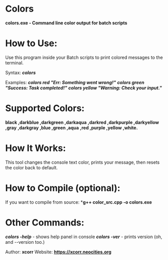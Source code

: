 # Colors
**colors.exe - Command line color output for batch scripts**

# How to Use:
Use this program inside your Batch scripts to print colored messages to the terminal.

Syntax:
    ***colors <color> <message>***

Examples:
    ***colors red "Err: Something went wrong!"***
    ***colors green "Success: Task completed!"***
    ***colors yellow "Warning: Check your input."***

# Supported Colors:
  **black      ,darkblue     ,darkgreen    ,darkaqua**
  **,darkred    ,darkpurple   ,darkyellow   ,gray**
  **,darkgray   ,blue         ,green        ,aqua**
  **,red        ,purple       ,yellow       ,white.**

# How It Works:
This tool changes the console text color, prints your message, 
then resets the color back to default.

# How to Compile (optional):
If you want to compile from source:
    ***g++ color_src.cpp -o colors.exe**

# Other Commands:
***colors -help*** - shows help panel in console
***colors -ver*** - prints version (oh, and --version too.)

Author: **xcorr**
Website: **https://xcorr.neocities.org**
